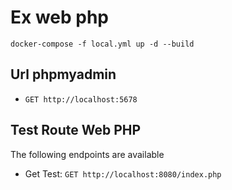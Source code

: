 # Ex web php

```
docker-compose -f local.yml up -d --build
```

## Url phpmyadmin

- `GET http://localhost:5678`

## Test Route Web PHP

The following endpoints are available

- Get Test: `GET http://localhost:8080/index.php`
